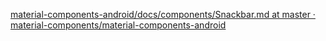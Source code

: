 [material-components-android/docs/components/Snackbar.md at master · material-components/material-components-android](https://github.com/material-components/material-components-android/blob/master/docs/components/Snackbar.md)